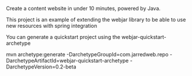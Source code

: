 Create a content website in under 10 minutes, powered by Java.

This project is an example of extending the webjar library to be able to use new resources with spring integration

You can generate a quickstart project using the webjar-quickstart-archetype

mvn archetype:generate -DarchetypeGroupId=com.jarredweb.repo -DarchetypeArtifactId=webjar-quickstart-archetype -DarchetypeVersion=0.2-beta

